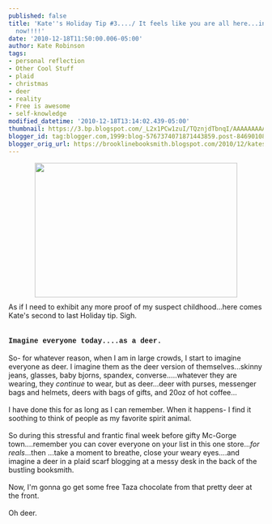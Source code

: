 ```yaml
---
published: false
title: 'Kate''s Holiday Tip #3..../ It feels like you are all here...in the store...right
  now!!!!'
date: '2010-12-18T11:50:00.006-05:00'
author: Kate Robinson
tags:
- personal reflection
- Other Cool Stuff
- plaid
- christmas
- deer
- reality
- Free is awesome
- self-knowledge
modified_datetime: '2010-12-18T13:14:02.439-05:00'
thumbnail: https://3.bp.blogspot.com/_L2x1PCw1zuI/TQznjdTbnqI/AAAAAAAAAL4/7So8VD0z-ag/s72-c/article-0-020D023100000578-940_468x286_popup.jpg
blogger_id: tag:blogger.com,1999:blog-5767374071871443859.post-846901082270907129
blogger_orig_url: https://brooklinebooksmith.blogspot.com/2010/12/kates-holiday-tip-3-it-feels-like-you.html
---
```


<a href="https://3.bp.blogspot.com/_L2x1PCw1zuI/TQznjdTbnqI/AAAAAAAAAL4/7So8VD0z-ag/s1600/article-0-020D023100000578-940_468x286_popup.jpg"><img style="TEXT-ALIGN: center; MARGIN: 0px auto 10px; WIDTH: 400px; DISPLAY: block; HEIGHT: 266px; CURSOR: hand" id="BLOGGER_PHOTO_ID_5552067036988546722" border="0" alt="" src="https://3.bp.blogspot.com/_L2x1PCw1zuI/TQznjdTbnqI/AAAAAAAAAL4/7So8VD0z-ag/s400/article-0-020D023100000578-940_468x286_popup.jpg" /></a> As if I need to exhibit any more proof of my suspect childhood...here comes Kate's second to last Holiday tip. Sigh.<br /><br /><strong><span style="font-family:courier new;"></span></strong><br /><strong><span style="font-family:courier new;">Imagine everyone today....as a deer.</span></strong><br /><br />So- for whatever reason, when I am in large crowds, I start to imagine everyone as deer. I imagine them as the deer version of themselves...skinny jeans, glasses, baby bjorns, spandex, converse.....whatever they are wearing, they <em>continue</em> to wear, but as deer...deer with purses, messenger bags and helmets, deers with bags of gifts, and 20oz of hot coffee...<br /><br />I have done this for as long as I can remember. When it happens- I find it soothing to think of people as my favorite spirit animal.<br /><br />So during this stressful and frantic final week before gifty Mc-Gorge town....remember you can cover everyone on your list in this one store...<em>for reals</em>...then ...take a moment to breathe, close your weary eyes....and imagine a deer in a plaid scarf blogging at a messy desk in the back of the bustling booksmith.<br /><br />Now, I'm gonna go get some free Taza chocolate from that pretty deer at the front.<br /><br />Oh deer.